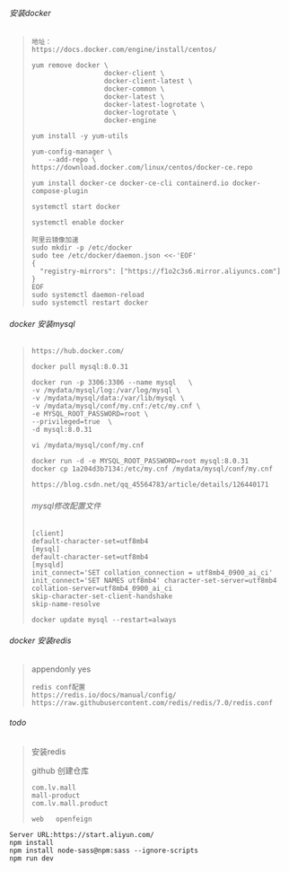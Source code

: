 ###### 安装docker

> ```
> 地址：
> https://docs.docker.com/engine/install/centos/
> ```
>
> ```
> yum remove docker \
>                   docker-client \
>                   docker-client-latest \
>                   docker-common \
>                   docker-latest \
>                   docker-latest-logrotate \
>                   docker-logrotate \
>                   docker-engine
> ```
>
> ```
> yum install -y yum-utils
> 
> yum-config-manager \
>     --add-repo \ https://download.docker.com/linux/centos/docker-ce.repo
> ```
>
> ```
> yum install docker-ce docker-ce-cli containerd.io docker-compose-plugin
> ```
>
> ```
> systemctl start docker
> ```
>
> ```
> systemctl enable docker
> ```
>
> ```
> 阿里云镜像加速
> sudo mkdir -p /etc/docker
> sudo tee /etc/docker/daemon.json <<-'EOF'
> {
>   "registry-mirrors": ["https://f1o2c3s6.mirror.aliyuncs.com"]
> }
> EOF
> sudo systemctl daemon-reload
> sudo systemctl restart docker
> ```

###### docker 安装mysql

> ```
> https://hub.docker.com/
> ```
>
> ```
> docker pull mysql:8.0.31
> ```
>
> ```
> docker run -p 3306:3306 --name mysql   \
> -v /mydata/mysql/log:/var/log/mysql \
> -v /mydata/mysql/data:/var/lib/mysql \
> -v /mydata/mysql/conf/my.cnf:/etc/my.cnf \
> -e MYSQL_ROOT_PASSWORD=root \
> --privileged=true  \
> -d mysql:8.0.31
> ```
>
> ```
> vi /mydata/mysql/conf/my.cnf
> ```
>
> ```
> docker run -d -e MYSQL_ROOT_PASSWORD=root mysql:8.0.31
> docker cp 1a204d3b7134:/etc/my.cnf /mydata/mysql/conf/my.cnf
> ```
>
> ```
> https://blog.csdn.net/qq_45564783/article/details/126440171
> ```
>
> ###### mysql修改配置文件
>
> ```
> [client]
> default-character-set=utf8mb4
> [mysql]
> default-character-set=utf8mb4
> [mysqld]
> init_connect='SET collation_connection = utf8mb4_0900_ai_ci' init_connect='SET NAMES utf8mb4' character-set-server=utf8mb4
>collation-server=utf8mb4_0900_ai_ci
> skip-character-set-client-handshake
> skip-name-resolve
>    ```
>
> ```
> docker update mysql --restart=always
> ```
>
>



###### docker 安装redis

> appendonly yes
>
> ```
> redis	conf配置
> https://redis.io/docs/manual/config/
> https://raw.githubusercontent.com/redis/redis/7.0/redis.conf
> ```

###### todo

> 安装redis
>
> github	创建仓库
>
> ```
> com.lv.mall
> mall-product
> com.lv.mall.product
> 
> web	openfeign
> ```
>
>



```
Server URL:https://start.aliyun.com/
npm install
npm install node-sass@npm:sass --ignore-scripts 
npm run dev
```

